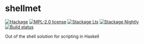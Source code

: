 # shellmet

[![Hackage](https://img.shields.io/hackage/v/shellmet.svg)](https://hackage.haskell.org/package/shellmet)
[![MPL-2.0 license](https://img.shields.io/badge/license-MPL--2.0-blue.svg)](LICENSE)
[![Stackage Lts](http://stackage.org/package/shellmet/badge/lts)](http://stackage.org/lts/package/shellmet)
[![Stackage Nightly](http://stackage.org/package/shellmet/badge/nightly)](http://stackage.org/nightly/package/shellmet)
[![Build status](https://secure.travis-ci.org/kowainik/shellmet.svg)](https://travis-ci.org/kowainik/shellmet)

Out of the shell solution for scripting in Haskell